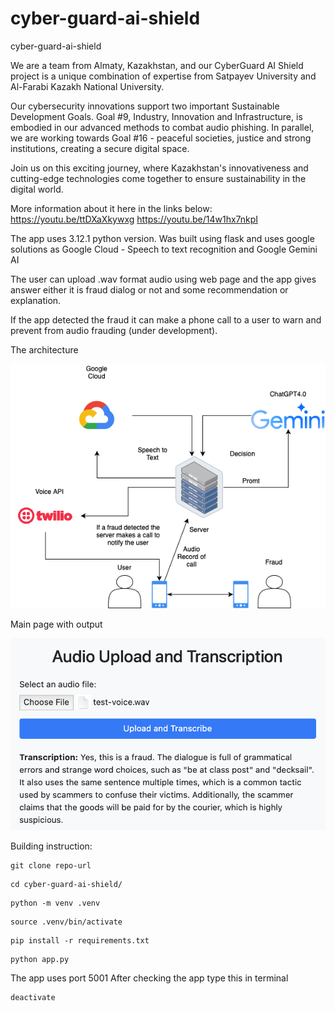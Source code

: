 # cyber-guard-ai-shield
cyber-guard-ai-shield

We are a team from Almaty, Kazakhstan, and our CyberGuard AI Shield project is a unique combination of expertise from Satpayev University and Al-Farabi Kazakh National University.

Our cybersecurity innovations support two important Sustainable Development Goals. Goal #9, Industry, Innovation and Infrastructure, is embodied in our advanced methods to combat audio phishing. In parallel, we are working towards Goal #16 - peaceful societies, justice and strong institutions, creating a secure digital space.

Join us on this exciting journey, where Kazakhstan's innovativeness and cutting-edge technologies come together to ensure sustainability in the digital world.

More information about it here in the links below:
https://youtu.be/ttDXaXkywxg
https://youtu.be/14w1hx7nkpI

The app uses 3.12.1 python version. Was built using flask and uses google solutions as Google Cloud - Speech to text recognition and Google Gemini AI

The user can upload .wav format audio using web page and the app gives answer either it is fraud dialog or not and some recommendation or explanation.

If the app detected the fraud it can make a phone call to a user to warn and prevent from audio frauding (under development).

The architecture

![pic](./res/cyber-guard.png)

Main page with output

![pic](./res/result.png)


Building instruction:
```
git clone repo-url
```
```
cd cyber-guard-ai-shield/
```
```
python -m venv .venv
```
```
source .venv/bin/activate
```
```
pip install -r requirements.txt
```
```
python app.py
```
The app uses port 5001
After checking the app type this in terminal
```
deactivate
```
